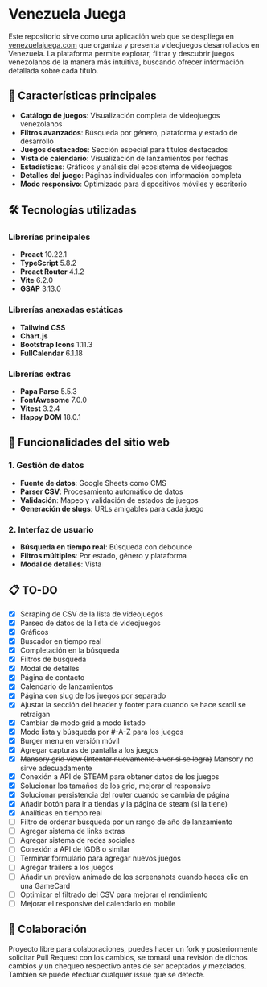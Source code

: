# Venezuela Juega
Este repositorio sirve como una aplicación web que se despliega en [venezuelajuega.com](https://venezuelajuega.com) que organiza y presenta videojuegos desarrollados en Venezuela. La plataforma permite explorar, filtrar y descubrir juegos venezolanos de la manera más intuitiva, buscando ofrecer información detallada sobre cada título.

## 🎯 Características principales
- **Catálogo de juegos**: Visualización completa de videojuegos venezolanos
- **Filtros avanzados**: Búsqueda por género, plataforma y estado de desarrollo
- **Juegos destacados**: Sección especial para títulos destacados
- **Vista de calendario**: Visualización de lanzamientos por fechas
- **Estadísticas**: Gráficos y análisis del ecosistema de videojuegos
- **Detalles del juego**: Páginas individuales con información completa
- **Modo responsivo**: Optimizado para dispositivos móviles y escritorio

## 🛠️ Tecnologías utilizadas
### Librerías principales
- **Preact** 10.22.1
- **TypeScript** 5.8.2
- **Preact Router** 4.1.2
- **Vite** 6.2.0
- **GSAP** 3.13.0

### Librerías anexadas estáticas
- **Tailwind CSS**
- **Chart.js**
- **Bootstrap Icons** 1.11.3
- **FullCalendar** 6.1.18

### Librerías extras
- **Papa Parse** 5.5.3
- **FontAwesome** 7.0.0
- **Vitest** 3.2.4
- **Happy DOM** 18.0.1

## 🚀 Funcionalidades del sitio web

### 1. Gestión de datos
- **Fuente de datos**: Google Sheets como CMS
- **Parser CSV**: Procesamiento automático de datos
- **Validación**: Mapeo y validación de estados de juegos
- **Generación de slugs**: URLs amigables para cada juego

### 2. Interfaz de usuario
- **Búsqueda en tiempo real**: Búsqueda con debounce
- **Filtros múltiples**: Por estado, género y plataforma
- **Modal de detalles**: Vista

## 📋 TO-DO
- [x] Scraping de CSV de la lista de videojuegos
- [x] Parseo de datos de la lista de videojuegos
- [x] Gráficos
- [x] Buscador en tiempo real
- [x] Completación en la búsqueda
- [x] Filtros de búsqueda
- [x] Modal de detalles
- [x] Página de contacto
- [x] Calendario de lanzamientos
- [x] Página con slug de los juegos por separado
- [x] Ajustar la sección del header y footer para cuando se hace scroll se retraigan
- [x] Cambiar de modo grid a modo listado
- [x] Modo lista y búsqueda por #-A-Z para los juegos
- [x] Burger menu en versión móvil
- [x] Agregar capturas de pantalla a los juegos
- [x] ~~Mansory grid view (Intentar nuevamente a ver si se logra)~~ Mansory no sirve adecuadamente
- [x] Conexión a API de STEAM para obtener datos de los juegos
- [x] Solucionar los tamaños de los grid, mejorar el responsive
- [x] Solucionar persistencia del router cuando se cambia de página
- [x] Añadir botón para ir a tiendas y la página de steam (si la tiene)
- [x] Analíticas en tiempo real
- [ ] Filtro de ordenar búsqueda por un rango de año de lanzamiento
- [ ] Agregar sistema de links extras
- [ ] Agregar sistema de redes sociales
- [ ] Conexión a API de IGDB o similar
- [ ] Terminar formulario para agregar nuevos juegos
- [ ] Agregar trailers a los juegos
- [ ] Añadir un preview animado de los screenshots cuando haces clic en una GameCard
- [ ] Optimizar el filtrado del CSV para mejorar el rendimiento
- [ ] Mejorar el responsive del calendario en mobile

## 🤝 Colaboración
Proyecto libre para colaboraciones, puedes hacer un fork y posteriormente solicitar Pull Request con los cambios, se tomará una revisión de dichos cambios y un chequeo respectivo antes de ser aceptados y mezclados.
También se puede efectuar cualquier issue que se detecte.
